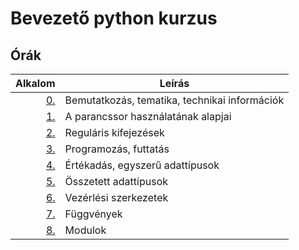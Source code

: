# Bevezető python kurzus

## Órák

| Alkalom | Leírás |
|--------:|--------|
| [0.](https://github.com/mittelholcz/python2019/blob/master/00.intro/) | Bemutatkozás, tematika, technikai információk |
| [1.](https://github.com/mittelholcz/python2019/blob/master/01.shell/) | A parancssor használatának alapjai |
| [2.](https://github.com/mittelholcz/python2019/blob/master/02.regex/) | Reguláris kifejezések |
| [3.](https://github.com/mittelholcz/python2019/blob/master/03.prog/) | Programozás, futtatás |
| [4.](https://github.com/mittelholcz/python2019/blob/master/04.types/) | Értékadás, egyszerű adattípusok |
| [5.](https://github.com/mittelholcz/python2019/blob/master/05.comp/) | Összetett adattípusok |
| [6.](https://github.com/mittelholcz/python2019/blob/master/06.ctrl/) | Vezérlési szerkezetek |
| [7.](https://github.com/mittelholcz/python2019/blob/master/07.func/) | Függvények |
| [8.](https://github.com/mittelholcz/python2019/blob/master/08.modules/) | Modulok |
